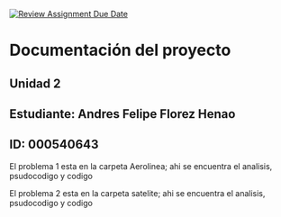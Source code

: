 [![Review Assignment Due Date](https://classroom.github.com/assets/deadline-readme-button-22041afd0340ce965d47ae6ef1cefeee28c7c493a6346c4f15d667ab976d596c.svg)](https://classroom.github.com/a/fz23fUQP)
# Documentación del proyecto
## Unidad 2

## Estudiante: Andres Felipe Florez Henao

ID:  000540643
---
El problema 1 esta en la carpeta Aerolinea; ahi se encuentra el analisis, psudocodigo y codigo

El problema 2 esta en la carpeta satelite; ahi se encuentra el analisis, psudocodigo y codigo